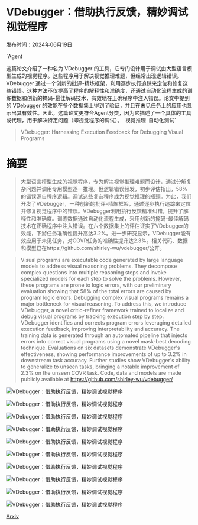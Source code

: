 # VDebugger：借助执行反馈，精妙调试视觉程序

发布时间：2024年06月19日

`Agent

这篇论文介绍了一种名为 VDebugger 的工具，它专门设计用于调试由大型语言模型生成的视觉程序。这些程序用于解决视觉推理难题，但经常出现逻辑错误。VDebugger 通过一个创新的批评-精炼框架，利用逐步执行追踪来定位和修复这些错误。这种方法不仅提高了程序的解释性和准确度，还通过自动化流程生成的训练数据和创新的掩码-最佳解码技术，有效地在正确程序中注入错误。论文中提到的 VDebugger 的效能在多个数据集上得到了验证，并且在未见任务上的应用也显示出其有效性。因此，这篇论文更符合Agent分类，因为它描述了一个具体的工具或代理，用于解决特定问题（即视觉程序的调试）。` `视觉推理` `自动化测试`

> VDebugger: Harnessing Execution Feedback for Debugging Visual Programs

# 摘要

> 大型语言模型生成的视觉程序，专为解决视觉推理难题而设计，通过分解复杂问题并调用专用模型逐一推理。但逻辑错误频发，初步评估指出，58%的错误源自程序逻辑。调试这些复杂程序成为视觉推理的瓶颈。为此，我们开发了VDebugger，一种创新的批评-精炼框架，通过逐步执行追踪来定位并修复视觉程序中的错误。VDebugger利用执行反馈精准纠错，提升了解释性和准确度。训练数据通过自动化流程生成，采用创新的掩码-最佳解码技术在正确程序中注入错误。在六个数据集上的评估证实了VDebugger的效能，下游任务准确性提升高达3.2%。进一步研究显示，VDebugger能有效应用于未见任务，对COVR任务的准确性提升达2.3%。相关代码、数据和模型已在https://github.com/shirley-wu/vdebugger/公开。

> Visual programs are executable code generated by large language models to address visual reasoning problems. They decompose complex questions into multiple reasoning steps and invoke specialized models for each step to solve the problems. However, these programs are prone to logic errors, with our preliminary evaluation showing that 58% of the total errors are caused by program logic errors. Debugging complex visual programs remains a major bottleneck for visual reasoning. To address this, we introduce VDebugger, a novel critic-refiner framework trained to localize and debug visual programs by tracking execution step by step. VDebugger identifies and corrects program errors leveraging detailed execution feedback, improving interpretability and accuracy. The training data is generated through an automated pipeline that injects errors into correct visual programs using a novel mask-best decoding technique. Evaluations on six datasets demonstrate VDebugger's effectiveness, showing performance improvements of up to 3.2% in downstream task accuracy. Further studies show VDebugger's ability to generalize to unseen tasks, bringing a notable improvement of 2.3% on the unseen COVR task. Code, data and models are made publicly available at https://github.com/shirley-wu/vdebugger/

![VDebugger：借助执行反馈，精妙调试视觉程序](../../../paper_images/2406.13444/teaser.jpg)

![VDebugger：借助执行反馈，精妙调试视觉程序](../../../paper_images/2406.13444/data.jpg)

![VDebugger：借助执行反馈，精妙调试视觉程序](../../../paper_images/2406.13444/synthetic_error_category.jpg)

![VDebugger：借助执行反馈，精妙调试视觉程序](../../../paper_images/2406.13444/gqa.jpg)

![VDebugger：借助执行反馈，精妙调试视觉程序](../../../paper_images/2406.13444/nlvr.jpg)

![VDebugger：借助执行反馈，精妙调试视觉程序](../../../paper_images/2406.13444/refcoco.jpg)

![VDebugger：借助执行反馈，精妙调试视觉程序](../../../paper_images/2406.13444/case_study.jpg)

![VDebugger：借助执行反馈，精妙调试视觉程序](../../../paper_images/2406.13444/case_study2.jpg)

![VDebugger：借助执行反馈，精妙调试视觉程序](../../../paper_images/2406.13444/error_breakdown_v.jpg)

![VDebugger：借助执行反馈，精妙调试视觉程序](../../../paper_images/2406.13444/case_iteration.jpg)

[Arxiv](https://arxiv.org/abs/2406.13444)